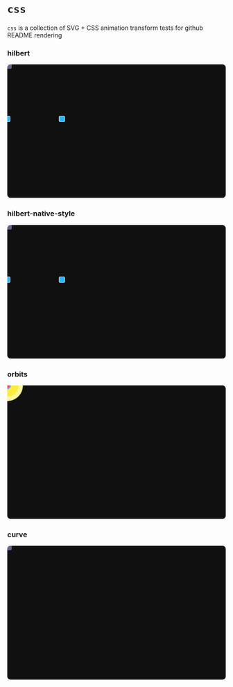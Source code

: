 # `css`

`css` is a collection of SVG + CSS animation transform tests for github README rendering

### hilbert
![hilbert](hilbert.svg)

### hilbert-native-style
![hilbert](hilnew.svg)

### orbits
![orbits](orbits.svg)

### curve
![curve](curve.svg)


